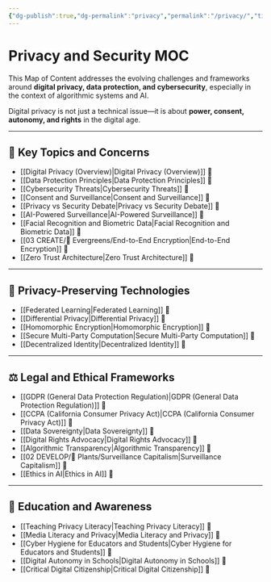 ```yaml
---
{"dg-publish":true,"dg-permalink":"privacy","permalink":"/privacy/","title":"Privacy and Security MOC","tags":["moc","privacy","cybersecurity","digital-resilience","ethics"],"created":"2025-07-17","updated":"2025-07-17"}
---
```



# Privacy and Security MOC

This Map of Content addresses the evolving challenges and frameworks around **digital privacy, data protection, and cybersecurity**, especially in the context of algorithmic systems and AI.

Digital privacy is not just a technical issue—it is about **power, consent, autonomy, and rights** in the digital age.

---

## 🔎 Key Topics and Concerns

- [[Digital Privacy (Overview)\|Digital Privacy (Overview)]] 🔹  
- [[Data Protection Principles\|Data Protection Principles]] 🔹  
- [[Cybersecurity Threats\|Cybersecurity Threats]] 🔹  
- [[Consent and Surveillance\|Consent and Surveillance]] 🔸  
- [[Privacy vs Security Debate\|Privacy vs Security Debate]] 🔸  
- [[AI-Powered Surveillance\|AI-Powered Surveillance]] 🔸  
- [[Facial Recognition and Biometric Data\|Facial Recognition and Biometric Data]] 🔸  
- [[03 CREATE/🌲 Evergreens/End-to-End Encryption\|End-to-End Encryption]] 🔸  
- [[Zero Trust Architecture\|Zero Trust Architecture]] 🔸  

---

## 🔐 Privacy-Preserving Technologies

- [[Federated Learning\|Federated Learning]] 🔸  
- [[Differential Privacy\|Differential Privacy]] 🔸  
- [[Homomorphic Encryption\|Homomorphic Encryption]] 🔸  
- [[Secure Multi-Party Computation\|Secure Multi-Party Computation]] 🔸  
- [[Decentralized Identity\|Decentralized Identity]] 🔸  

---

## ⚖️ Legal and Ethical Frameworks

- [[GDPR (General Data Protection Regulation)\|GDPR (General Data Protection Regulation)]] 🔹  
- [[CCPA (California Consumer Privacy Act)\|CCPA (California Consumer Privacy Act)]] 🔸  
- [[Data Sovereignty\|Data Sovereignty]] 🔸  
- [[Digital Rights Advocacy\|Digital Rights Advocacy]] 🔸  
- [[Algorithmic Transparency\|Algorithmic Transparency]] 🔸  
- [[02 DEVELOP/🌿 Plants/Surveillance Capitalism\|Surveillance Capitalism]] 🔸  
- [[Ethics in AI\|Ethics in AI]] 🔹  

---

## 🧠 Education and Awareness

- [[Teaching Privacy Literacy\|Teaching Privacy Literacy]] 🔹  
- [[Media Literacy and Privacy\|Media Literacy and Privacy]] 🔸  
- [[Cyber Hygiene for Educators and Students\|Cyber Hygiene for Educators and Students]] 🔸  
- [[Digital Autonomy in Schools\|Digital Autonomy in Schools]] 🔸  
- [[Critical Digital Citizenship\|Critical Digital Citizenship]] 🔹  
